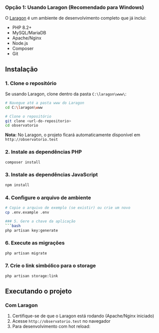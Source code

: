 ### Opção 1: Usando Laragon (Recomendado para Windows)
O [Laragon](https://laragon.org/) é um ambiente de desenvolvimento completo que já inclui:
- PHP 8.2+
- MySQL/MariaDB
- Apache/Nginx
- Node.js
- Composer
- Git

## Instalação

### 1. Clone o repositório
Se usando Laragon, clone dentro da pasta `C:\laragon\www\`:

```bash
# Navegue até a pasta www do Laragon
cd C:\laragon\www

# Clone o repositório
git clone <url-do-repositorio>
cd observatorio
```

**Nota:** No Laragon, o projeto ficará automaticamente disponível em `http://observatorio.test`

### 2. Instale as dependências PHP
```bash
composer install
```

### 3. Instale as dependências JavaScript
```bash
npm install
```

### 4. Configure o arquivo de ambiente
```bash
# Copie o arquivo de exemplo (se existir) ou crie um novo
cp .env.example .env

### 5. Gere a chave da aplicação
```bash
php artisan key:generate
```

### 6. Execute as migrações
```bash
php artisan migrate
```

### 7. Crie o link simbólico para o storage
```bash
php artisan storage:link
```

## Executando o projeto

### Com Laragon
1. Certifique-se de que o Laragon está rodando (Apache/Nginx iniciado)
2. Acesse `http://observatorio.test` no navegador
3. Para desenvolvimento com hot reload:

